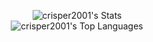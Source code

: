 <div align="center">

![crisper2001's Stats](https://github-readme-stats.vercel.app/api?username=crisper2001&theme=blueberry&show_icons=true&hide_border=true&count_private=true)
<br>
![crisper2001's Top Languages](https://github-readme-stats.vercel.app/api/top-langs/?username=crisper2001&theme=blueberry&show_icons=true&hide_border=true&layout=compact)

</div>
